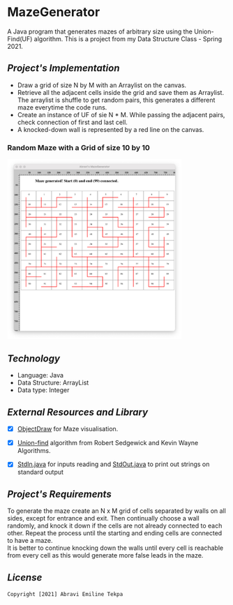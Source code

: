 # **MazeGenerator**
A Java program that generates mazes of arbitrary size using the Union-Find(UF) algorithm.
This is a project from my Data Structure Class - Spring 2021.


## *Project's Implementation*
- Draw a grid of size N by M with an Arraylist on the canvas.
- Retrieve all the adjacent cells inside the grid and save them as Arraylist. 
The arraylist is shuffle to get random pairs, this generates a different maze everytime the code runs.
- Create an instance of UF of sie N * M. While passing the adjacent pairs, check connection of first and last cell.
- A knocked-down wall is represented by a red line on the canvas.

### Random Maze with a Grid of size 10 by 10
<img src='size-10by10.png' title='random-maze' width='400' alt='random-maze' />


## *Technology*
- Language: Java
- Data Structure: ArrayList
- Data type: Integer

## *External Resources and Library*
-[x] [ObjectDraw]() for Maze visualisation.
-[x] [Union-find]() algorithm from Robert Sedgewick and Kevin Wayne Algorithms.
-[x] [StdIn.java]() for inputs reading and [StdOut.java]() to print out strings on standard output


## *Project's Requirements*
To generate the maze create an N x M grid of cells separated by walls on all sides, except for entrance and exit. 
Then continually choose a wall randomly, and knock it down if the cells are not already connected to each other. 
Repeat the process until the starting and ending cells are connected to have a maze.  
It is better to continue knocking down the walls until every cell is reachable from every cell as this would generate more false leads in the maze.


## *License*

    Copyright [2021] Abravi Emiline Tekpa